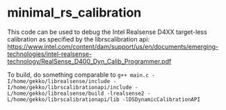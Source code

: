 # minimal_rs_calibration

This code can be used to debug the Intel Realsense D4XX target-less calibration as specified by the librscalibration api: https://www.intel.com/content/dam/support/us/en/documents/emerging-technologies/intel-realsense-technology/RealSense_D400_Dyn_Calib_Programmer.pdf

To build, do something comparable to `g++ main.c -I/home/gekko/librealsense/include -I/home/gekko/librscalibrationapi/include -L/home/gekko/librealsense/build -lrealsense2 -L/home/gekko/librscalibrationapi/lib -lDSDynamicCalibrationAPI`

